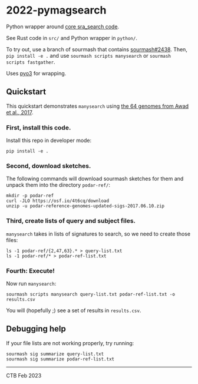 # 2022-pymagsearch

Python wrapper around
[core sra_search code](https://github.com/sourmash-bio/sra_search).

See Rust code in `src/` and Python wrapper in `python/`.

To try out, use a branch of sourmash that contains [sourmash#2438](https://github.com/sourmash-bio/sourmash/pull/2438). Then, `pip install -e .` and
use `sourmash scripts manysearch` or `sourmash scripts fastgather`.

Uses [pyo3](https://github.com/PyO3/pyo3) for wrapping.

## Quickstart

This quickstart demonstrates `manysearch` using
[the 64 genomes from Awad et al., 2017](https://osf.io/vk4fa/).

### First, install this code.

Install this repo in developer mode:
```
pip install -e .
```

### Second, download sketches.

The following commands will download sourmash sketches for them and
unpack them into the directory `podar-ref/`:

```
mkdir -p podar-ref
curl -JLO https://osf.io/4t6cq/download
unzip -u podar-reference-genomes-updated-sigs-2017.06.10.zip
```

### Third, create lists of query and subject files.

`manysearch` takes in lists of signatures to search, so we need to
create those files:

```
ls -1 podar-ref/{2,47,63}.* > query-list.txt
ls -1 podar-ref/* > podar-ref-list.txt
```

### Fourth: Execute!

Now run `manysearch`:
```
sourmash scripts manysearch query-list.txt podar-ref-list.txt -o results.csv
```

You will (hopefully ;) see a set of results in `results.csv`.

## Debugging help

If your file lists are not working properly, try running:
```
sourmash sig summarize query-list.txt
sourmash sig summarize podar-ref-list.txt
```


---

CTB Feb 2023
